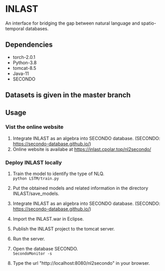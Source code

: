 # INLAST
An interface for bridging the gap between natural language and spatio-temporal databases.
## Dependencies
   * torch-2.0.1 
   * Python-3.8
   * tomcat-8.5
   * Java-11
   * SECONDO
## Datasets is given in the master branch
## Usage
### Vist the online website
1. Integrate INLAST as an algebra into SECONDO database. (SECONDO: https://secondo-database.github.io/)
2. Online website is availabe at https://inlast.cpolar.top/nl2secondo/
### Deploy INLAST locally
1. Train the model to identify the type of NLQ.  
  `python LSTM/train.py`

2. Put the obtained models and related information in the directory INLAST/save_models.
   
3. Integrate INLAST as an algebra into SECONDO database. (SECONDO: https://secondo-database.github.io/)
   
4. Import the INLAST.war in Eclipse.
   
5. Publish the INLAST project to the tomcat server.  
   
6. Run the server.  
   
7. Open the database SECONDO.  
  `SecondoMonitor -s`

8. Type the url "http://localhost:8080/nl2secondo" in your browser.
